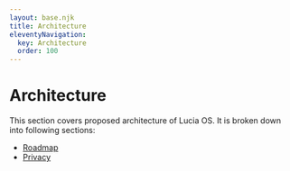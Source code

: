```yaml
---
layout: base.njk
title: Architecture
eleventyNavigation:
  key: Architecture
  order: 100
---
```


# Architecture

This section covers proposed architecture of Lucia OS. It is broken down into following sections:

* [Roadmap](https://luciaos.com/architecture/roadmap/)
* [Privacy](https://luciaos.com/architecture/privacy/)